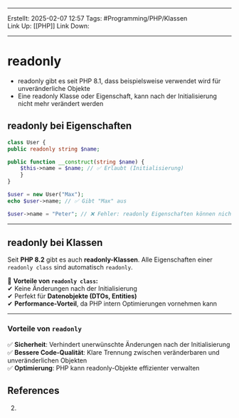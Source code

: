 
--- 
Erstellt: 2025-02-07    12:57 
Tags: #Programming/PHP/Klassen  
Link Up: [[PHP]]
Link Down:

--- 
# readonly
- readonly gibt es seit PHP 8.1, dass beispielsweise verwendet wird für unveränderliche Objekte
- Eine readonly Klasse oder Eigenschaft, kann nach der Initialisierung nicht mehr verändert werden

## readonly bei Eigenschaften
```php
class User { 
public readonly string $name; 

public function __construct(string $name) {
	$this->name = $name; // ✅ Erlaubt (Initialisierung)
	} 
}

$user = new User("Max");
echo $user->name; // ✅ Gibt "Max" aus 

$user->name = "Peter"; // ❌ Fehler: readonly Eigenschaften können nicht geändert werden
```

---

## readonly bei Klassen
Seit **PHP 8.2** gibt es auch **readonly-Klassen**. Alle Eigenschaften einer `readonly class` sind automatisch `readonly`.

🚀 **Vorteile von `readonly class`:**  
✔ Keine Änderungen nach der Initialisierung  
✔ Perfekt für **Datenobjekte (DTOs, Entities)**  
✔ **Performance-Vorteil**, da PHP intern Optimierungen vornehmen kann

---
### Vorteile von `readonly`
✅ **Sicherheit**: Verhindert unerwünschte Änderungen nach der Initialisierung  
✅ **Bessere Code-Qualität**: Klare Trennung zwischen veränderbaren und unveränderlichen Objekten  
✅ **Optimierung**: PHP kann readonly-Objekte effizienter verwalten
## References
2. 
